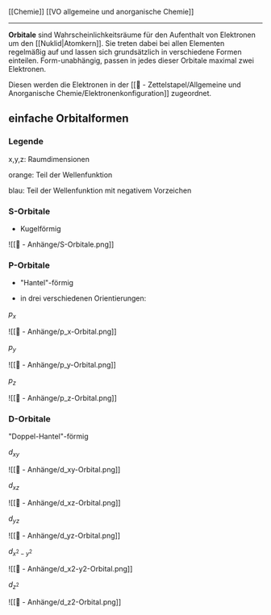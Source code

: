 [[Chemie]] [[VO allgemeine und anorganische Chemie]] 

---

**Orbitale** sind Wahrscheinlichkeitsräume für den Aufenthalt von Elektronen um den [[Nuklid|Atomkern]]. Sie treten dabei bei allen Elementen regelmäßig auf und lassen sich grundsätzlich in verschiedene Formen einteilen. Form-unabhängig, passen in jedes dieser Orbitale maximal zwei Elektronen.

Diesen werden die Elektronen in der [[📄 - Zettelstapel/Allgemeine und Anorganische Chemie/Elektronenkonfiguration]] zugeordnet.

## einfache Orbitalformen

### Legende

x,y,z: Raumdimensionen
 
orange: Teil der Wellenfunktion
 
blau: Teil der Wellenfunktion mit negativem Vorzeichen

### S-Orbitale

- Kugelförmig

![[📎 - Anhänge/S-Orbitale.png]]

### P-Orbitale

- "Hantel"-förmig

- in drei verschiedenen Orientierungen:

$p_x$

![[📎 - Anhänge/p_x-Orbital.png]]

$p_y$

![[📎 - Anhänge/p_y-Orbital.png]]

$p_z$

![[📎 - Anhänge/p_z-Orbital.png]]  

### D-Orbitale

"Doppel-Hantel"-förmig

$d_{xy}$

![[📎 - Anhänge/d_xy-Orbital.png]] 

$d_{xz}$

![[📎 - Anhänge/d_xz-Orbital.png]]  

$d_{yz}$

![[📎 - Anhänge/d_yz-Orbital.png]]  

$d_{x^2-y^2}$

![[📎 - Anhänge/d_x2-y2-Orbital.png]]  

$d_{z^2}$

![[📎 - Anhänge/d_z2-Orbital.png]]